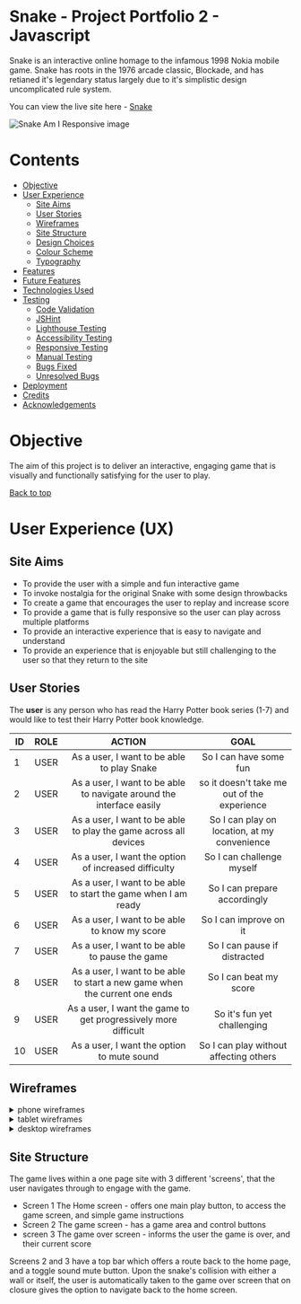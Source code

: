 # **Snake - Project Portfolio 2 - Javascript**

Snake is an interactive online homage to the infamous 1998 Nokia mobile game. Snake has roots in the 1976 arcade classic, Blockade, and has retianed it's legendary status largely due to it's simplistic design uncomplicated rule system. 


You can view the live site here - <a href="" target="_blank"> Snake </a>

![Snake Am I Responsive image](docs/readme-images/)

# Contents

* [Objective](<#objective>) 
* [User Experience](<#user-experience-ux>)
    * [Site Aims](<#site-aims>)
    * [User Stories](<#user-stories>)
    * [Wireframes](<#wireframes>)
    * [Site Structure](<#site-structure>)
    * [Design Choices](<#design-choices>)
    *   [Colour Scheme](<#colour-scheme>)
    *   [Typography](<#typography>)
* [Features](<#features>)
* [Future Features](<#future-features>)
* [Technologies Used](<#technologies-used>)
* [Testing](<#testing>)
    * [Code Validation](<#code-validation>)
    * [JSHint](<#jshint>)
    * [Lighthouse Testing](<#lighthouse-testing>)
    * [Accessibility Testing](<#accessibility-testing>)
    * [Responsive Testing](<#responsive-testing>)
    * [Manual Testing](<#manual-testing>)
    * [Bugs Fixed](<#bugs-fixed>)
    * [Unresolved Bugs](<#unresolved-bugs>)
* [Deployment](<#deployment>)
* [Credits](<#credits>)
* [Acknowledgements](<#acknowledgements>)

# Objective

The aim of this project is to deliver an interactive, engaging game that is visually and functionally satisfying for the user to play.

[Back to top](<#contents>)

# User Experience (UX)

## Site Aims

* To provide the user with a simple and fun interactive game
* To invoke nostalgia for the original Snake with some design throwbacks
* To create a game that encourages the user to replay and increase score 
* To provide a game that is fully responsive so the user can play across multiple platforms
* To provide an interactive experience that is easy to navigate and understand
* To provide an experience that is enjoyable but still challenging to the user so that they return to the site

## User Stories

The **user** is any person who has read the Harry Potter book series (1-7) and would like to test their Harry Potter book knowledge.

| ID | ROLE | ACTION | GOAL |
|-----------------|:-------------|:---------------:|:---------------:|
| 1 | USER | As a user, I want to be able to play Snake | So I can have some fun|
| 2 | USER | As a user, I want to be able to navigate around the interface easily | so it doesn't take me out of the experience|
| 3 | USER | As a user, I want to be able to play the game across all devices | So I can play on location, at my convenience |
| 4 | USER | As a user, I want the option of increased difficulty | So I can challenge myself |
| 5 | USER | As a user, I want to be able to start the game when I am ready | So I can prepare accordingly |
| 6 | USER | As a user, I want to be able to know my score | So I can improve on it |
| 7 | USER | As a user, I want to be able to pause the game | So I can pause if distracted |
| 8 | USER | As a user, I want to be able to start a new game when the current one ends | So I can beat my score|
| 9 | USER | As a user, I want the game to get progressively more difficult | So it's fun yet challenging |
| 10 | USER | As a user, I want the option to mute sound | So I can play without affecting others |

## Wireframes

<details> <summary> phone wireframes</summary>

![Homepage](docs/wireframes/)

![instructions](docs/wireframes/)

![settings](docs/wireframes/)

![game](docs/wireframes/)

</details>

<details> <summary> tablet wireframes</summary>

![Homepage](docs/wireframes/)

![instructions](docs/wireframes/)

![settings](docs/wireframes/)

![game](docs/wireframes/)

</details>

<details> <summary> desktop wireframes</summary>

![Homepage](docs/wireframes/)

![instructions](docs/wireframes/)

![settings](docs/wireframes/)

![game](docs/wireframes/)

</details>

## Site Structure

The game lives within a one page site with 3 different 'screens', that the user navigates through to engage with the game. 

- Screen 1  The Home screen - offers one main play button, to access the game screen, and simple game instructions 
- Screen 2  The game screen - has a game area and control buttons 
- screen 3 The game over screen - informs the user the game is over, and their current score 

Screens 2 and 3 have a top bar which offers a route back to the home page, and a toggle sound mute button. Upon the snake's collision with either a wall or itself, the user is automatically taken to the game over screen that on closure gives the option to navigate back to the home screen.
